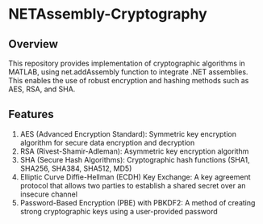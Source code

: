 # NETAssembly-Cryptography
## Overview
This repository provides implementation of cryptographic algorithms in MATLAB, using net.addAssembly function to integrate .NET assemblies. This enables the use of robust encryption and hashing methods such as AES, RSA, and SHA.
## Features
1. AES (Advanced Encryption Standard): Symmetric key encryption algorithm for secure data encryption and decryption
2. RSA (Rivest-Shamir-Adleman): Asymmetric key encryption algorithm
3. SHA (Secure Hash Algorithms): Cryptographic hash functions (SHA1, SHA256, SHA384, SHA512, MD5)
4. Elliptic Curve Diffie-Hellman (ECDH) Key Exchange: A key agreement protocol that allows two parties to establish a shared secret over an insecure channel
5. Password-Based Encryption (PBE) with PBKDF2: A method of creating strong cryptographic keys using a user-provided password
